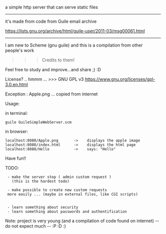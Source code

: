 a simple http server that can serve static files

-----------------------
  it's made from code from Guile email archive

https://lists.gnu.org/archive/html/guile-user/2011-03/msg00061.html

----------------------

I am new to Scheme (gnu guile) and this is a
compilation from other people's work
>>> Credits to them!


Feel free to study and improve...and share ;) :D

License? .. hmmm ... >>> GNU GPL v3
https://www.gnu.org/licenses/gpl-3.0.en.html

Exception : Apple.png ... copied from internet

Usage:

in terminal:

    guile GuileSimpleWebServer.scm

in browser:

    localhost:8080/Apple.png       ->    displays the apple image
    localhost:8080/index.html      ->    displays the html page
    localhost:8080/Hello           ->    says: "Hello"

Have fun!!


TODO:

     - make the server stop ( admin custom request )
       (this is the hardest todo)

     - make possible to create new custom requests
     more easily ... (maybe in external files, like CGI scripts)


     - learn something about security
     - learn something about passwords and authentification
     
Note: project is very young (and a compilation of code found on internet)
     -- do not expect much -- :P :D :)
